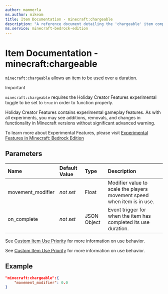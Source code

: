 ```yaml
---
author: mammerla
ms.author: mikeam
title: Item Documentation - minecraft:chargeable
description: "A reference document detailing the 'chargeable' item component"
ms.service: minecraft-bedrock-edition
---
```


# Item Documentation - minecraft:chargeable

`minecraft:chargeable` allows an item to be used over a duration.

>[!IMPORTANT]
> `minecraft:chargeable` requires the Holiday Creator Features experimental toggle to be set to `true` in order to function properly.
>
>Holiday Creator Features contains experimental gameplay features. As with all experiments, you may see additions, removals, and changes in functionality in Minecraft versions without significant advanced warning.
>
>To learn more about Experimental Features, please visit [Experimental Features in Minecraft: Bedrock Edition](../../../../../Documents/ExperimentalFeaturesToggle.md)

## Parameters

|Name |Default Value  |Type  |Description  |
|:----------|:----------|:----------|:----------|
|movement_modifier|*not set* |Float | Modifier value to scale the players movement speed when item is in use.|
|on_complete  |*not set* |JSON Object| Event trigger for when the item has completed its use duration.|

See [Custom Item Use Priority](../ItemUsePriority.md) for more information on use behavior.

See [Custom Item Use Priority](../ItemUsePriority.md) for more information on use behavior.

## Example

```json
"minecraft:chargeable":{
    "movement_modifier": 0.0
}
```
